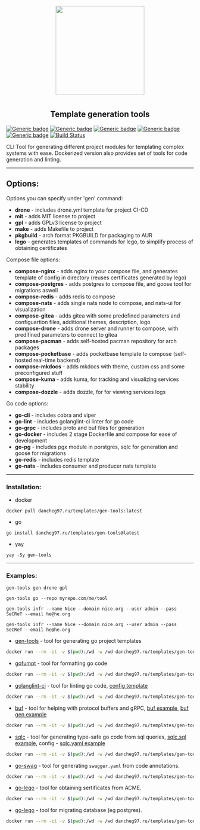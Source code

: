 <p align="center">
<img style="align: center; padding-left: 10px; padding-right: 10px; padding-bottom: 10px;" width="238px" height="238px" src="https://dancheg97.ru/repo-avatars/67-4297f15da3e76c29478ec89973007622" />
</p>

<h2 align="center">Template generation tools</h2>

[![Generic badge](https://img.shields.io/badge/LICENSE-GPLv3-orange.svg)](https://dancheg97.ru/templates/gen-tools/src/branch/main/LICENSE)
[![Generic badge](https://img.shields.io/badge/GITEA-REPO-red.svg)](https://dancheg97.ru/templates/gen-tools)
[![Generic badge](https://img.shields.io/badge/GITHUB-REPO-white.svg)](https://github.com/dancheg97/gen-tools)
[![Generic badge](https://img.shields.io/badge/DOCKER-REGISTRY-blue.svg)](https://dancheg97.ru/templates/-/packages/container/gen-tools/latest)
[![Generic badge](https://img.shields.io/badge/AUR-REPO-cyan.svg)](https://aur.archlinux.org/packages/gen-tools)
[![Build Status](https://drone.dancheg97.ru/api/badges/templates/gen-tools/status.svg)](https://drone.dancheg97.ru/templates/gen-tools)

CLI Tool for generating different project modules for templating complex systems
with ease. Dockerized version also provides set of tools for code generation and
linting.

---

## Options:

Options you can specify under 'gen' command:

- **drone** - includes drone.yml template for project CI-CD
- **mit** - adds MIT license to project
- **gpl** - adds GPLv3 license to project
- **make** - adds Makefile to project
- **pkgbuild** - arch format PKGBUILD for packaging to AUR
- **lego** - generates templates of commands for lego, to simplify process of obtaining certificates

Compose file options:

- **compose-nginx** - adds nginx to your compose file, and generates template of config in directory (reuses certificates generated by lego)
- **compose-postgres** - adds postgres to compose file, and goose tool for migrations aswell
- **compose-redis** - adds redis to compose
- **compose-nats** - adds single nats node to compose, and nats-ui for visualization
- **compose-gitea** - adds gitea with some predefined parameters and configuartion files, additional themes, description, logo
- **compose-drone** - adds drone server and runner to compose, with predifined parameters to connect to gitea
- **compose-pacman** - adds self-hosted pacman repository for arch packages
- **compose-pocketbase** - adds pocketbase template to compose (self-hosted real-time backend)
- **compose-mkdocs** - adds mkdocs with theme, custom css and some preconfigured stuff
- **compose-kuma** - adds kuma, for tracking and visualizing services stability
- **compose-dozzle** - adds dozzle, for for viewing services logs

Go code options:

- **go-cli** - includes cobra and viper
- **go-lint** - includes golanglint-ci linter for go code
- **go-grpc** - includes proto and buf files for generation
- **go-docker** - includes 2 stage Dockerfile and compose for ease of development
- **go-pg** - includes pgx module in porstgres, sqlc for generation and goose for migrations
- **go-redis** - includes redis template
- **go-nats** - includes consumer and producer nats template

---

### Installation:

- docker

```
docker pull dancheg97.ru/templates/gen-tools:latest
```

- go

```
go install dancheg97.ru/templates/gen-tools@latest
```

- yay

```
yay -Sy gen-tools
```

---

### Examples:

```
gen-tools gen drone gpl
```

```
gen-tools go --repo myrepo.com/me/tool
```

```
gen-tools infr --name Nice --domain nice.org --user admin --pass SeCReT --email he@he.org
```

```
gen-tools infr --name Nice --domain nice.org --user admin --pass SeCReT --email he@he.org
```

- [gen-tools](README.md) - tool for generating go project templates

```sh
docker run --rm -it -v $(pwd):/wd -w /wd dancheg97.ru/templates/gen-tools:latest gen-tools --help
```

- [gofumpt](https://github.com/mvdan/gofumpt) - tool for formatting go code

```sh
docker run --rm -it -v $(pwd):/wd -w /wd dancheg97.ru/templates/gen-tools:latest gofumpt --help
```

- [golanglint-ci](https://golangci-lint.run/) - tool for linting go code, [config template](.golangci.yml)

```sh
docker run --rm -it -v $(pwd):/wd -w /wd dancheg97.ru/templates/gen-tools:latest golanglint-ci --help
```

- [buf](https://docs.buf.build/introduction) - tool for helping with protocol buffers and gRPC, [buf example](buf.yaml), [buf gen example](buf.gen.yaml)

```sh
docker run --rm -it -v $(pwd):/wd -w /wd dancheg97.ru/templates/gen-tools:latest buf --help
```

- [sqlc](https://docs.sqlc.dev/en/stable) - tool for generating type-safe go code from sql queries, [sqlc.sql example](sqlc.sql), config - [sqlc.yaml example](sqlc.yaml)

```sh
docker run --rm -it -v $(pwd):/wd -w /wd dancheg97.ru/templates/gen-tools:latest sqlc --help
```

- [go-swag](https://github.com/swaggo/swag) - tool for generating `swagger.yaml` from code annotations.

```sh
docker run --rm -it -v $(pwd):/wd -w /wd dancheg97.ru/templates/gen-tools:latest swag --help
```

- [go-lego](https://github.com/go-acme/lego) - tool for obtaining sertificates from ACME.

```sh
docker run --rm -it -v $(pwd):/wd -w /wd dancheg97.ru/templates/gen-tools:latest lego --help
```

- [go-lego](https://github.com/pressly/goose) - tool for migrating database (eg postgres).

```sh
docker run --rm -it -v $(pwd):/wd -w /wd dancheg97.ru/templates/gen-tools:latest goose --help
```
